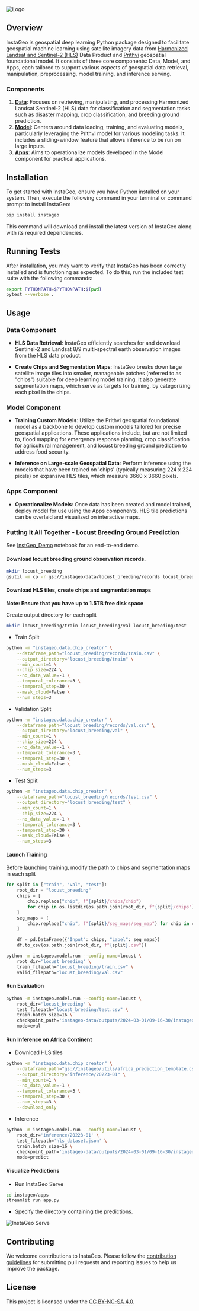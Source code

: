 <picture>
  <source srcset="assets/logo-dark.png" media="(prefers-color-scheme: dark)">
  <img src="assets/logo.png" alt="Logo">
</picture>

## Overview

InstaGeo is geospatial deep learning Python package designed to facilitate geospatial machine learning using satellite imagery data from [Harmonized Landsat and Sentinel-2 (HLS)](https://hls.gsfc.nasa.gov/) Data Product and [Prithvi](https://huggingface.co/ibm-nasa-geospatial/Prithvi-100M) geospatial foundational model. It consists of three core components: Data, Model, and Apps, each tailored to support various aspects of geospatial data retrieval, manipulation, preprocessing, model training, and inference serving.

### Components

1. [**Data**](./instageo/data/README.md): Focuses on retrieving, manipulating, and processing Harmonized Landsat Sentinel-2 (HLS) data for classification and segmentation tasks such as disaster mapping, crop classification, and breeding ground prediction.
2. [**Model**](./instageo/model/README.md): Centers around data loading, training, and evaluating models, particularly leveraging the Prithvi model for various modeling tasks. It includes a sliding-window feature that allows inference to be run on large inputs.
3. [**Apps**](./instageo/apps/README.md): Aims to operationalize models developed in the Model component for practical applications.

## Installation

To get started with InstaGeo, ensure you have Python installed on your system. 
Then, execute the following command in your terminal or command prompt to install InstaGeo:

```bash
pip install instageo
```
This command will download and install the latest version of InstaGeo along with its required dependencies.

## Running Tests
After installation, you may want to verify that InstaGeo has been correctly installed and is functioning as expected. To do this, run the included test suite with the following commands:

```bash
export PYTHONPATH=$PYTHONPATH:$(pwd)
pytest --verbose .
```
## Usage

### Data Component

- **HLS Data Retrieval**: InstaGeo efficiently searches for and download Sentinel-2 and Landsat 8/9 multi-spectral earth observation images from the HLS data product.

- **Create Chips and Segmentation Maps**: InstaGeo breaks down large satellite image tiles into smaller, manageable patches (referred to as "chips") suitable for deep learning model training. It also generate segmentation maps, which serve as targets for training, by categorizing each pixel in the chips.

### Model Component

- **Training Custom Models**: Utilize the Prithvi geospatial foundational model as a backbone to develop custom models tailored for precise geospatial applications. These applications include, but are not limited to, flood mapping for emergency response planning, crop classification for agricultural management, and locust breeding ground prediction to address food security.

- **Inference on Large-scale Geospatial Data**: Perform inference using the models that have been trained on 'chips' (typically measuring 224 x 224 pixels) on expansive HLS tiles, which measure 3660 x 3660 pixels.

### Apps Component

- **Operationalize Models**: Once data has been created and model trained, deploy model for use using the Apps components. HLS tile predictions can be overlaid and visualized on interactive maps.

### Putting It All Together - Locust Breeding Ground Prediction
See [InstGeo_Demo](notebooks/InstaGeo_Demo.ipynb) notebook for an end-to-end demo.
#### Download locust breeding ground observation records.
```bash
mkdir locust_breeding
gsutil -m cp -r gs://instageo/data/locust_breeding/records locust_breeding
```

#### Download HLS tiles, create chips and segmentation maps

**Note: Ensure that you have up to **1.5TB** free disk space**

Create output directory for each split
```bash
mkdir locust_breeding/train locust_breeding/val locust_breeding/test
```

- Train Split
```bash
python -m "instageo.data.chip_creator" \
    --dataframe_path="locust_breeding/records/train.csv" \
    --output_directory="locust_breeding/train" \
    --min_count=1 \
    --chip_size=224 \
    --no_data_value=-1 \
    --temporal_tolerance=3 \
    --temporal_step=30 \
    --mask_cloud=False \
    --num_steps=3
```

- Validation Split
```bash
python -m "instageo.data.chip_creator" \
    --dataframe_path="locust_breeding/records/val.csv" \
    --output_directory="locust_breeding/val" \
    --min_count=1 \
    --chip_size=224 \
    --no_data_value=-1 \
    --temporal_tolerance=3 \
    --temporal_step=30 \
    --mask_cloud=False \
    --num_steps=3
```

- Test Split
```bash
python -m "instageo.data.chip_creator" \
    --dataframe_path="locust_breeding/records/test.csv" \
    --output_directory="locust_breeding/test" \
    --min_count=1 \
    --chip_size=224 \
    --no_data_value=-1 \
    --temporal_tolerance=3 \
    --temporal_step=30 \
    --mask_cloud=False \
    --num_steps=3
```

#### Launch Training

Before launching training, modify the path to chips and segmentation maps in each split
```python
for split in ["train", "val", "test"]:
    root_dir = "locust_breeding"
    chips = [
        chip.replace("chip", f"{split}/chips/chip")
        for chip in os.listdir(os.path.join(root_dir, f"{split}/chips"))
    ]
    seg_maps = [
        chip.replace("chip", f"{split}/seg_maps/seg_map") for chip in chips_orig
    ]

    df = pd.DataFrame({"Input": chips, "Label": seg_maps})
    df.to_csv(os.path.join(root_dir, f"{split}.csv"))
```

```bash
python -m instageo.model.run --config-name=locust \
    root_dir='locust_breeding' \
    train_filepath="locust_breeding/train.csv" \
    valid_filepath="locust_breeding/val.csv"
```

#### Run Evaluation
```bash
python -m instageo.model.run --config-name=locust \
    root_dir='locust_breeding' \
    test_filepath="locust_breeding/test.csv" \
    train.batch_size=16 \
    checkpoint_path='instageo-data/outputs/2024-03-01/09-16-30/instageo_epoch-10-val_iou-0.70.ckpt' \
    mode=eval
```

#### Run Inference on Africa Continent
- Download HLS tiles
```bash
python -m "instageo.data.chip_creator" \
    --dataframe_path="gs://instageo/utils/africa_prediction_template.csv" \
    --output_directory="inference/20223-01" \
    --min_count=1 \
    --no_data_value=-1 \
    --temporal_tolerance=3 \
    --temporal_step=30 \
    --num_steps=3 \
    --download_only
```

- Inference
```bash
python -m instageo.model.run --config-name=locust \
    root_dir='inference/20223-01' \
    test_filepath='hls_dataset.json' \
    train.batch_size=16 \
    checkpoint_path='instageo-data/outputs/2024-03-01/09-16-30/instageo_epoch-10-val_iou-0.70.ckpt' \
    mode=predict
```

#### Visualize Predictions
- Run InstaGeo Serve
```bash
cd instageo/apps
streamlit run app.py
```
- Specify the directory containing the predictions.

![InstaGeo Serve](assets/instageo_serve.png)


## Contributing

We welcome contributions to InstaGeo. Please follow the [contribution guidelines](./CONTRIBUTING.md) for submitting pull requests and reporting issues to help us improve the package.

## License

This project is licensed under the [CC BY-NC-SA 4.0](LICENSE).
